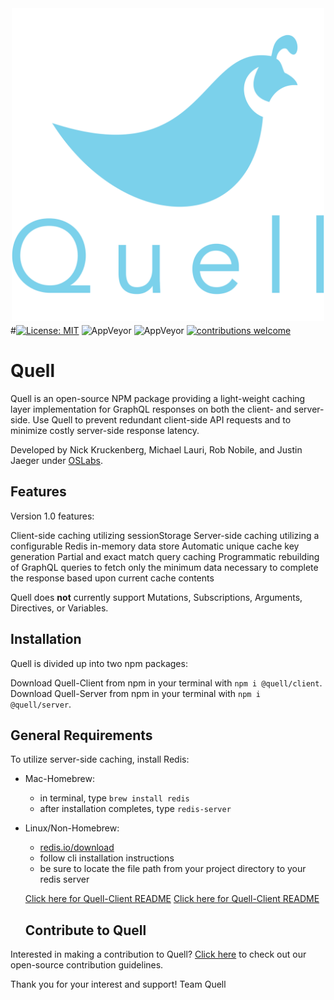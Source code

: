 <p align="center"><img src="./demo/client/src/images/quell_logos/QUELL-nested-LG@0.75x.png" width='500' style="margin-top: 10px; margin-bottom: -10px;"></p>

#[![License: MIT](https://img.shields.io/badge/License-MIT-yellow.svg)](https://github.com/oslabs-beta/Quell/blob/master/LICENSE)
![AppVeyor](https://img.shields.io/badge/build-passing-brightgreen.svg)
![AppVeyor](https://img.shields.io/badge/version-1.0.0-blue.svg)
[![contributions welcome](https://img.shields.io/badge/contributions-welcome-brightgreen.svg?style=flat)](https://github.com/oslabs-beta/Quell/issues)

# Quell

Quell is an open-source NPM package providing a light-weight caching layer implementation for GraphQL responses on both the client- and server-side. Use Quell to prevent redundant client-side API requests and to minimize costly server-side response latency.

Developed by Nick Kruckenberg, Michael Lauri, Rob Nobile, and Justin Jaeger under [OSLabs](https://opensourcelabs.io/).

## Features

Version 1.0 features:

Client-side caching utilizing sessionStorage
Server-side caching utilizing a configurable Redis in-memory data store
Automatic unique cache key generation
Partial and exact match query caching
Programmatic rebuilding of GraphQL queries to fetch only the minimum data necessary to complete the response based upon current cache contents

Quell does **not** currently support Mutations, Subscriptions, Arguments, Directives, or Variables.

## Installation

Quell is divided up into two npm packages:

Download Quell-Client from npm in your terminal with `npm i @quell/client`.
Download Quell-Server from npm in your terminal with `npm i @quell/server`.

## General Requirements

To utilize server-side caching, install Redis:

- Mac-Homebrew:

  - in terminal, type `brew install redis`
  - after installation completes, type `redis-server`

- Linux/Non-Homebrew:

  - [redis.io/download](https://redis.io/download)
  - follow cli installation instructions
  - be sure to locate the file path from your project directory to your redis server

  [Click here for Quell-Client README](./quell-client/README.md)
  [Click here for Quell-Client README](./quell-server/README.md)

  ## Contribute to Quell

Interested in making a contribution to Quell? [Click here](./CONTRIBUTING.md) to check out our open-source contribution guidelines.

Thank you for your interest and support!
Team Quell

